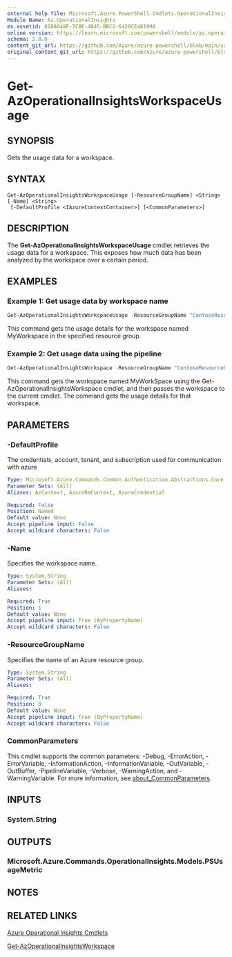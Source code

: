 ```yaml
---
external help file: Microsoft.Azure.PowerShell.Cmdlets.OperationalInsights.dll-Help.xml
Module Name: Az.OperationalInsights
ms.assetid: 818A048F-7CBE-4845-BBC2-6420CE48199A
online version: https://learn.microsoft.com/powershell/module/az.operationalinsights/get-azoperationalinsightsworkspaceusage
schema: 2.0.0
content_git_url: https://github.com/Azure/azure-powershell/blob/main/src/OperationalInsights/OperationalInsights/help/Get-AzOperationalInsightsWorkspaceUsage.md
original_content_git_url: https://github.com/Azure/azure-powershell/blob/main/src/OperationalInsights/OperationalInsights/help/Get-AzOperationalInsightsWorkspaceUsage.md
---
```


# Get-AzOperationalInsightsWorkspaceUsage

## SYNOPSIS
Gets the usage data for a workspace.

## SYNTAX

```
Get-AzOperationalInsightsWorkspaceUsage [-ResourceGroupName] <String> [-Name] <String>
 [-DefaultProfile <IAzureContextContainer>] [<CommonParameters>]
```

## DESCRIPTION
The **Get-AzOperationalInsightsWorkspaceUsage** cmdlet retrieves the usage data for a workspace.
This exposes how much data has been analyzed by the workspace over a certain period.

## EXAMPLES

### Example 1: Get usage data by workspace name
```powershell
Get-AzOperationalInsightsWorkspaceUsage -ResourceGroupName "ContosoResourceGroup" -Name "MyWorkspace"
```

This command gets the usage details for the workspace named MyWorkspace in the specified resource group.

### Example 2: Get usage data using the pipeline
```powershell
Get-AzOperationalInsightsWorkspace -ResourceGroupName "ContosoResourceGroup" -Name "MyWorkspace" | Get-AzOperationalInsightsWorkspaceUsage
```

This command gets the workspace named MyWorkSpace using the Get-AzOperationalInsightsWorkspace cmdlet, and then passes the workspace to the current cmdlet.
The command gets the usage details for that workspace.

## PARAMETERS

### -DefaultProfile
The credentials, account, tenant, and subscription used for communication with azure

```yaml
Type: Microsoft.Azure.Commands.Common.Authentication.Abstractions.Core.IAzureContextContainer
Parameter Sets: (All)
Aliases: AzContext, AzureRmContext, AzureCredential

Required: False
Position: Named
Default value: None
Accept pipeline input: False
Accept wildcard characters: False
```

### -Name
Specifies the workspace name.

```yaml
Type: System.String
Parameter Sets: (All)
Aliases:

Required: True
Position: 1
Default value: None
Accept pipeline input: True (ByPropertyName)
Accept wildcard characters: False
```

### -ResourceGroupName
Specifies the name of an Azure resource group.

```yaml
Type: System.String
Parameter Sets: (All)
Aliases:

Required: True
Position: 0
Default value: None
Accept pipeline input: True (ByPropertyName)
Accept wildcard characters: False
```

### CommonParameters
This cmdlet supports the common parameters: -Debug, -ErrorAction, -ErrorVariable, -InformationAction, -InformationVariable, -OutVariable, -OutBuffer, -PipelineVariable, -Verbose, -WarningAction, and -WarningVariable. For more information, see [about_CommonParameters](http://go.microsoft.com/fwlink/?LinkID=113216).

## INPUTS

### System.String

## OUTPUTS

### Microsoft.Azure.Commands.OperationalInsights.Models.PSUsageMetric

## NOTES

## RELATED LINKS

[Azure Operational Insights Cmdlets](./Az.OperationalInsights.md)

[Get-AzOperationalInsightsWorkspace](./Get-AzOperationalInsightsWorkspace.md)


